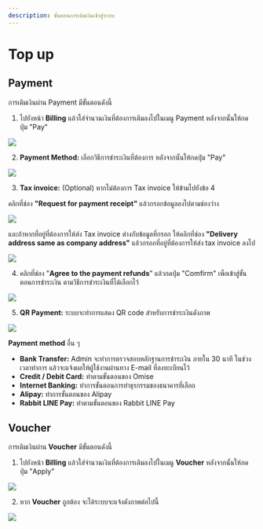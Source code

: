 ```yaml
---
description: ขั้นตอนการเติมเงินเข้าสู่ระบบ
---
```


# Top up

## Payment

การเติมเงินผ่าน Payment มีขั้นตอนดังนี้

1. ไปยังหน้า **Billing** แล้วใส่จำนวนเงินที่ต้องการเติมลงไปในเมนู Payment หลังจากนั้นให้กดปุ่ม "Pay"    

![](../.gitbook/assets/fn-customer-portal-dev-nipacloud-dev.png)

2. **Payment Method:** เลือกวิธีการชำระเงินที่ต้องการ หลังจากนั้นให้กดปุ่ม "Pay"

![](../.gitbook/assets/payment-ui-dev.nipa.cloud_payments_238ffb28f6524b7699b6.png)

3. **Tax invoice:** \(Optional\) หากไม่ต้องการ Tax invoice ให้ข้ามไปยังข้อ 4

คลิกที่ช่อง **"Request for payment receipt"** แล้วกรอกข้อมูลลงไปตามช่องว่าง

![](../.gitbook/assets/payment-ui-dev.nipa.cloud_payments_238ffb28f6524b7699b6-32.png)

และถ้าหากที่อยู่ที่ต้องการให้ส่ง Tax invoice ต่างกับข้อมูลที่กรอก ให้คลิกที่ช่อง **"Delivery address same as company address"** แล้วกรอกที่อยู่ที่ต้องการให้ส่ง tax invoice ลงไป

![](../.gitbook/assets/payment-ui-dev.nipa.cloud_payments_238ffb28f6524b7699b6-33%20%281%29.png)

4. คลิกที่ช่อง "**Agree to the payment refunds**" แล้วกดปุ่ม "Comfirm" เพิ้อเข้าสู่ขั้นตอนการชำระเงิน ตามวิธีการชำระเงินที่ได้เลือกไว้  

![](../.gitbook/assets/payment-ui-dev.nipa.cloud_payments_238ffb28f6524b7699b6-33.png)

5. **QR Payment:**  ระบบจะทำการแสดง QR code สำหรับการชำระเงินดังภาพ    

![](../.gitbook/assets/payment-ui-dev-9.png)

**Payment method** อื่น ๆ

* **Bank Transfer:** Admin จะทำการตรวจสอบหลักฐานการชำระเงิน ภายใน 30 นาที ในช่วงเวลาทำการ แล้วจะแจ้งผลให้ผู้ใช้งานผ่านทาง E-mail ที่ลงทะเบียนไว้ 
* **Credit / Debit Card:** ทำตามขั้นตอนของ Omise 
* **Internet Banking:** ทำการขั้นตอนการทำธุรกรรมของธนาคารที่เลือก 
* **Alipay:** ทำการขั้นตอนของ Alipay 
* **Rabbit LINE Pay:** ทำตามขั้นตอนของ Rabbit LINE Pay 

## Voucher

การเติมเงินผ่าน **Voucher** มีขั้นตอนดังนี้

1. ไปยังหน้า **Billing** แล้วใส่จำนวนเงินที่ต้องการเติมลงไปในเมนู **Voucher** หลังจากนั้นให้กดปุ่ม "Apply"    

![](../.gitbook/assets/fn-customer-portal-dev-nipacloud-dev-1.png)

2. หาก **Voucher** ถูกต้อง จะได้ระบบจะแจ้งดังภาพต่อไปนี้

![](../.gitbook/assets/fn-customer-portal-dev-nipacloud-dev-2-1.png)


